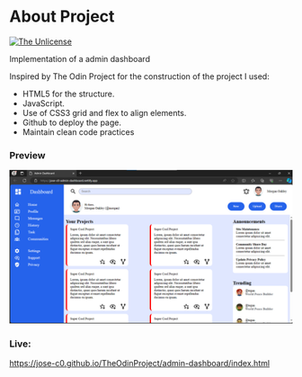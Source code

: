 # About Project

[![The Unlicense](https://upload.wikimedia.org/wikipedia/commons/e/ee/Unlicense_Blue_Badge.svg)](https://choosealicense.com/licenses/unlicense/)

Implementation of a admin dashboard

Inspired by The Odin Project for the construction of the project I used:

- HTML5 for the structure.
- JavaScript.
- Use of CSS3 grid and flex to align elements.
- Github to deploy the page.
- Maintain clean code practices

### Preview
![](./images/preview.png)

### Live:
https://jose-c0.github.io/TheOdinProject/admin-dashboard/index.html